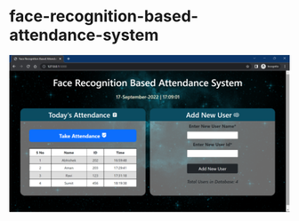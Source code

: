 # face-recognition-based-attendance-system  



![Face Recognition Based Attendance System](ss.png)
